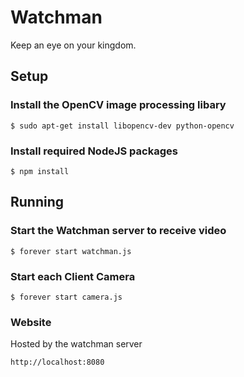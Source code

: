 # Watchman
Keep an eye on your kingdom.



## Setup

### Install the OpenCV image processing libary
`$ sudo apt-get install libopencv-dev python-opencv`

### Install required NodeJS packages
`$ npm install`


## Running

### Start the Watchman server to receive video
`$ forever start watchman.js`

### Start each Client Camera
`$ forever start camera.js`

### Website
Hosted by the watchman server

`http://localhost:8080`
